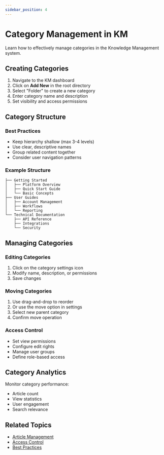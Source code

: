```yaml
---
sidebar_position: 4
---
```


# Category Management in KM

Learn how to effectively manage categories in the Knowledge Management system.

## Creating Categories

1. Navigate to the KM dashboard
2. Click on **Add New** in the root directory
3. Select "Folder" to create a new category
4. Enter category name and description
5. Set visibility and access permissions

## Category Structure

### Best Practices
- Keep hierarchy shallow (max 3-4 levels)
- Use clear, descriptive names
- Group related content together
- Consider user navigation patterns

### Example Structure
```
├── Getting Started
│   ├── Platform Overview
│   ├── Quick Start Guide
│   └── Basic Concepts
├── User Guides
│   ├── Account Management
│   ├── Workflows
│   └── Reporting
└── Technical Documentation
    ├── API Reference
    ├── Integrations
    └── Security
```

## Managing Categories

### Editing Categories
1. Click on the category settings icon
2. Modify name, description, or permissions
3. Save changes

### Moving Categories
1. Use drag-and-drop to reorder
2. Or use the move option in settings
3. Select new parent category
4. Confirm move operation

### Access Control
- Set view permissions
- Configure edit rights
- Manage user groups
- Define role-based access

## Category Analytics

Monitor category performance:
- Article count
- View statistics
- User engagement
- Search relevance

## Related Topics
- [Article Management](./article-management.md)
- [Access Control](./access-control.md)
- [Best Practices](./best-practices.md)
